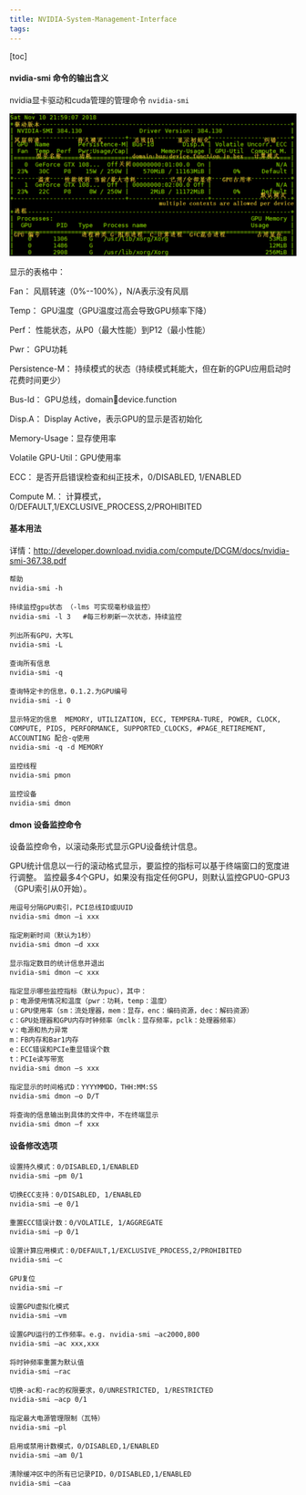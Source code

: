 ```yaml
---
title: NVIDIA-System-Management-Interface
tags: 
---
```


[toc]

#### nvidia-smi 命令的输出含义

nvidia显卡驱动和cuda管理的管理命令 `nvidia-smi`

![nvidia-smi](https://raw.githubusercontent.com/OliverRen/olili_blog_img/master/NVIDIA-System-Management-Interface/2021127/1611735815836.png)

显示的表格中：

Fan：                     风扇转速（0%--100%），N/A表示没有风扇

Temp：                 GPU温度（GPU温度过高会导致GPU频率下降）

Perf：                    性能状态，从P0（最大性能）到P12（最小性能）

Pwr：                     GPU功耗

Persistence-M：   持续模式的状态（持续模式耗能大，但在新的GPU应用启动时花费时间更少）

Bus-Id：               GPU总线，domain:bus:device.function

Disp.A：                Display Active，表示GPU的显示是否初始化

Memory-Usage：显存使用率

Volatile GPU-Util：GPU使用率

ECC：                   是否开启错误检查和纠正技术，0/DISABLED, 1/ENABLED

Compute M.：     计算模式，0/DEFAULT,1/EXCLUSIVE_PROCESS,2/PROHIBITED

#### 基本用法

详情：http://developer.download.nvidia.com/compute/DCGM/docs/nvidia-smi-367.38.pdf

```
帮助
nvidia-smi -h

持续监控gpu状态 （-lms 可实现毫秒级监控）
nvidia-smi -l 3   #每三秒刷新一次状态，持续监控

列出所有GPU，大写L
nvidia-smi -L

查询所有信息
nvidia-smi -q

查询特定卡的信息，0.1.2.为GPU编号
nvidia-smi -i 0

显示特定的信息  MEMORY, UTILIZATION, ECC, TEMPERA-TURE, POWER, CLOCK, COMPUTE, PIDS, PERFORMANCE, SUPPORTED_CLOCKS, #PAGE_RETIREMENT, ACCOUNTING 配合-q使用
nvidia-smi -q -d MEMORY

监控线程
nvidia-smi pmon

监控设备
nvidia-smi dmon
```

#### dmon 设备监控命令

设备监控命令，以滚动条形式显示GPU设备统计信息。

GPU统计信息以一行的滚动格式显示，要监控的指标可以基于终端窗口的宽度进行调整。 监控最多4个GPU，如果没有指定任何GPU，则默认监控GPU0-GPU3（GPU索引从0开始）。

```
用逗号分隔GPU索引，PCI总线ID或UUID
nvidia-smi dmon –i xxx

指定刷新时间（默认为1秒）
nvidia-smi dmon –d xxx

显示指定数目的统计信息并退出
nvidia-smi dmon –c xxx

指定显示哪些监控指标（默认为puc），其中：
p：电源使用情况和温度（pwr：功耗，temp：温度）
u：GPU使用率（sm：流处理器，mem：显存，enc：编码资源，dec：解码资源）
c：GPU处理器和GPU内存时钟频率（mclk：显存频率，pclk：处理器频率）
v：电源和热力异常
m：FB内存和Bar1内存
e：ECC错误和PCIe重显错误个数
t：PCIe读写带宽
nvidia-smi dmon –s xxx

指定显示的时间格式D：YYYYMMDD，THH:MM:SS
nvidia-smi dmon –o D/T

将查询的信息输出到具体的文件中，不在终端显示
nvidia-smi dmon –f xxx
```

#### 设备修改选项

```
设置持久模式：0/DISABLED,1/ENABLED
nvidia-smi –pm 0/1

切换ECC支持：0/DISABLED, 1/ENABLED
nvidia-smi –e 0/1

重置ECC错误计数：0/VOLATILE, 1/AGGREGATE
nvidia-smi –p 0/1

设置计算应用模式：0/DEFAULT,1/EXCLUSIVE_PROCESS,2/PROHIBITED
nvidia-smi –c

GPU复位
nvidia-smi –r

设置GPU虚拟化模式
nvidia-smi –vm

设置GPU运行的工作频率。e.g. nvidia-smi –ac2000,800
nvidia-smi –ac xxx,xxx

将时钟频率重置为默认值
nvidia-smi –rac

切换-ac和-rac的权限要求，0/UNRESTRICTED, 1/RESTRICTED
nvidia-smi –acp 0/1

指定最大电源管理限制（瓦特）
nvidia-smi –pl

启用或禁用计数模式，0/DISABLED,1/ENABLED
nvidia-smi –am 0/1

清除缓冲区中的所有已记录PID，0/DISABLED,1/ENABLED
nvidia-smi –caa
```
